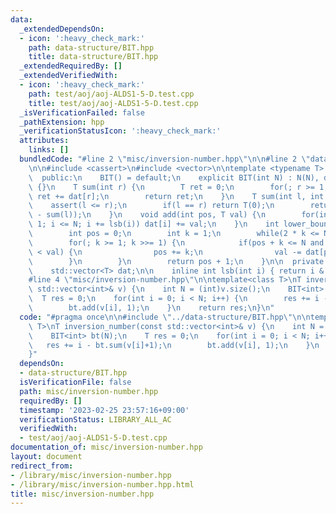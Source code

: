 ```yaml
---
data:
  _extendedDependsOn:
  - icon: ':heavy_check_mark:'
    path: data-structure/BIT.hpp
    title: data-structure/BIT.hpp
  _extendedRequiredBy: []
  _extendedVerifiedWith:
  - icon: ':heavy_check_mark:'
    path: test/aoj/aoj-ALDS1-5-D.test.cpp
    title: test/aoj/aoj-ALDS1-5-D.test.cpp
  _isVerificationFailed: false
  _pathExtension: hpp
  _verificationStatusIcon: ':heavy_check_mark:'
  attributes:
    links: []
  bundledCode: "#line 2 \"misc/inversion-number.hpp\"\n\n#line 2 \"data-structure/BIT.hpp\"\
    \n\n#include <cassert>\n#include <vector>\n\ntemplate <typename T> class BIT {\n\
    \  public:\n    BIT() = default;\n    explicit BIT(int N) : N(N), dat(N + 1, 0)\
    \ {}\n    T sum(int r) {\n        T ret = 0;\n        for(; r >= 1; r -= lsb(r))\
    \ ret += dat[r];\n        return ret;\n    }\n    T sum(int l, int r) {\n    \
    \    assert(l <= r);\n        if(l == r) return T(0);\n        return (sum(r)\
    \ - sum(l));\n    }\n    void add(int pos, T val) {\n        for(int i = pos +\
    \ 1; i <= N; i += lsb(i)) dat[i] += val;\n    }\n    int lower_bound(T val) {\n\
    \        int pos = 0;\n        int k = 1;\n        while(2 * k <= N) k <<= 1;\n\
    \        for(; k >= 1; k >>= 1) {\n            if(pos + k <= N and dat[pos + k]\
    \ < val) {\n                pos += k;\n                val -= dat[pos];\n    \
    \        }\n        }\n        return pos + 1;\n    }\n\n  private:\n    int N;\n\
    \    std::vector<T> dat;\n\n    inline int lsb(int i) { return i & (-i); }\n};\n\
    #line 4 \"misc/inversion-number.hpp\"\n\ntemplate<class T>\nT inversion_number(const\
    \ std::vector<int>& v) {\n    int N = (int)v.size();\n    BIT<int> bt(N);\n  \
    \  T res = 0;\n    for(int i = 0; i < N; i++) {\n        res += i - bt.sum(v[i]+1);\n\
    \        bt.add(v[i], 1);\n    }\n    return res;\n}\n"
  code: "#pragma once\n\n#include \"../data-structure/BIT.hpp\"\n\ntemplate<class\
    \ T>\nT inversion_number(const std::vector<int>& v) {\n    int N = (int)v.size();\n\
    \    BIT<int> bt(N);\n    T res = 0;\n    for(int i = 0; i < N; i++) {\n     \
    \   res += i - bt.sum(v[i]+1);\n        bt.add(v[i], 1);\n    }\n    return res;\n\
    }"
  dependsOn:
  - data-structure/BIT.hpp
  isVerificationFile: false
  path: misc/inversion-number.hpp
  requiredBy: []
  timestamp: '2023-02-25 23:57:16+09:00'
  verificationStatus: LIBRARY_ALL_AC
  verifiedWith:
  - test/aoj/aoj-ALDS1-5-D.test.cpp
documentation_of: misc/inversion-number.hpp
layout: document
redirect_from:
- /library/misc/inversion-number.hpp
- /library/misc/inversion-number.hpp.html
title: misc/inversion-number.hpp
---
```

